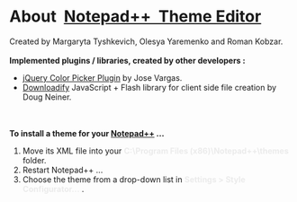 <h1>About&nbsp;&nbsp;<a href="https://notepad-theme.appspot.com/">Notepad++&nbsp;&nbsp;Theme Editor</a></h1>

   Created by Margaryta Tyshkevich, Olesya Yaremenko and Roman Kobzar.
   <br />
   <br />
	<b>Implemented plugins / libraries, created by other developers : </b>
	<ul>
  <li>
		<a href="https://github.com/josedvq/colpick-jQuery-Color-Picker/">jQuery Color Picker Plugin</a> by Jose Vargas.
	</li>
	<li>
		<a href="https://github.com/dcneiner/Downloadify">Downloadify</a> JavaScript + Flash library for client side file creation by Doug Neiner.
	</li>
</ul>
<br /><br />
<b>To install a theme for your <a href="http://notepad-plus-plus.org/"><b>Notepad++</b></a> ...</b>
<ol>
	<li>
		Move its XML file into your <b style="color: #EBEBEB">C:\Program Files (x86)\Notepad++\themes</b> folder. 
	</li>
	<li>
		Restart Notepad++ ...  
	</li>
	<li>
		Choose the theme from a drop-down list in <b style="color: #EBEBEB">Settings > Style Configurator...</b> . 
	</li>
</ol>
